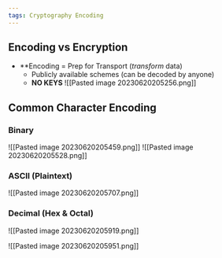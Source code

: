 ```yaml
---
tags: Cryptography Encoding
---
```


## Encoding vs Encryption
- **Encoding = Prep for Transport (*transform* data)
	- Publicly available schemes (can be decoded by anyone)
	- **NO KEYS**
![[Pasted image 20230620205256.png]]

## Common Character Encoding

### Binary
![[Pasted image 20230620205459.png]]
![[Pasted image 20230620205528.png]]

### ASCII (Plaintext)
![[Pasted image 20230620205707.png]]

### Decimal (Hex & Octal)
![[Pasted image 20230620205919.png]]

![[Pasted image 20230620205951.png]]